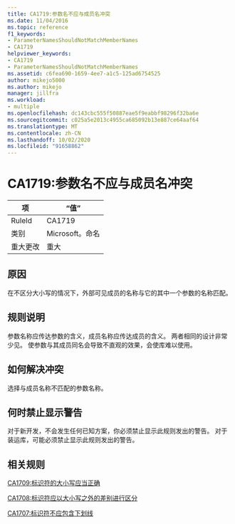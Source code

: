 ```yaml
---
title: CA1719:参数名不应与成员名冲突
ms.date: 11/04/2016
ms.topic: reference
f1_keywords:
- ParameterNamesShouldNotMatchMemberNames
- CA1719
helpviewer_keywords:
- CA1719
- ParameterNamesShouldNotMatchMemberNames
ms.assetid: c6fea690-1659-4ee7-a1c5-125ad6754525
author: mikejo5000
ms.author: mikejo
manager: jillfra
ms.workload:
- multiple
ms.openlocfilehash: dc143cbc555f50887eae5f9eabbf98296f32ba6e
ms.sourcegitcommit: c025a5e2013c4955ca685092b13e887ce64aaf64
ms.translationtype: MT
ms.contentlocale: zh-CN
ms.lasthandoff: 10/02/2020
ms.locfileid: "91658862"
---
```

# <a name="ca1719-parameter-names-should-not-match-member-names"></a>CA1719:参数名不应与成员名冲突

|项|“值”|
|-|-|
|RuleId|CA1719|
|类别|Microsoft。命名|
|重大更改|重大|

## <a name="cause"></a>原因
在不区分大小写的情况下，外部可见成员的名称与它的其中一个参数的名称匹配。

## <a name="rule-description"></a>规则说明
参数名称应传达参数的含义，成员名称应传达成员的含义。 两者相同的设计非常少见。 使参数与其成员同名会导致不直观的效果，会使库难以使用。

## <a name="how-to-fix-violations"></a>如何解决冲突
选择与成员名称不匹配的参数名称。

## <a name="when-to-suppress-warnings"></a>何时禁止显示警告
对于新开发，不会发生任何已知方案，你必须禁止显示此规则发出的警告。 对于装运库，可能必须禁止显示此规则发出的警告。

## <a name="related-rules"></a>相关规则
[CA1709:标识符的大小写应当正确](../code-quality/ca1709.md)

[CA1708:标识符应以大小写之外的差别进行区分](/dotnet/fundamentals/code-analysis/quality-rules/ca1708)

[CA1707:标识符不应包含下划线](/dotnet/fundamentals/code-analysis/quality-rules/ca1707)
